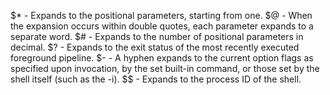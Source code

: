 $* - Expands to the positional parameters, starting from one.
$@ - When the expansion occurs within double quotes, each parameter expands to a separate word.
$# - Expands to the number of positional parameters in decimal.
$? - Expands to the exit status of the most recently executed foreground pipeline.
$- - A hyphen expands to the current option flags as specified upon invocation, by the set built-in command, or those set by the shell itself (such as the -i).
$$ - Expands to the process ID of the shell.
